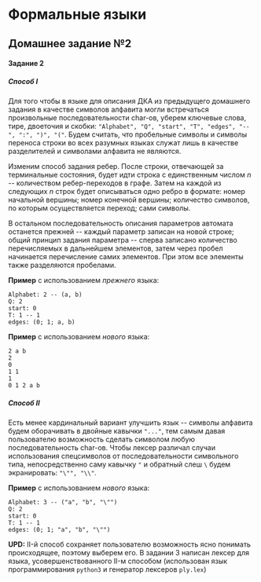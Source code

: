 # Формальные языки
## Домашнее задание №2

#### Задание 2

##### Способ I

Для того чтобы в языке для описания ДКА из предыдущего домашнего задания в качестве символов алфавита могли встречаться произвольные последовательности char-ов, уберем ключевые слова, тире, двоеточия и скобки: ```"Alphabet", "Q", "start", "T", "edges", "--", ":", ")", "("```. Будем считать, что пробельные символы и символы переноса строки во всех разумных языках служат лишь в качестве разделителей и символами алфавита не являются.

Изменим способ задания ребер. После строки, отвечающей за терминальные состояния, будет идти строка с единственным числом *n* -- количеством ребер-переходов в графе. Затем на каждой из следующих *n* строк будет описываться одно ребро в формате: номер начальной вершины; номер конечной вершины; количество символов, по которым осуществляется переход; сами символы.

В остальном последовательность описания параметров автомата останется прежней -- каждый параметр записан на новой строке; общий принцип задания параметра -- сперва записано количество перечисляемых в дальнейшем элементов, затем через пробел начинается перечисление самих элементов. При этом все элементы также разделяются пробелами.

**Пример** с использованием *прежнего* языка:
```
Alphabet: 2 -- (a, b)
Q: 2
start: 0
T: 1 -- 1
edges: (0; 1; a, b)
```

**Пример** с использованием *нового* языка:
```
2 a b
2
0
1 1
1
0 1 2 a b
```

##### Способ II

Есть менее кардинальный вариант улучшить язык -- символы алфавита будем оборачивать в двойные кавычки ```"..."```, тем самым давая пользователю возможность сделать символом любую последовательность char-ов. Чтобы лексер различал случаи использования спецсимволов от последовательности символьного типа, непосредственно саму кавычку ```"``` и обратный слеш ```\``` будем экранировать: ```"\"", "\\"```.  

**Пример** с использованием *нового* языка:
```
Alphabet: 3 -- ("a", "b", "\"")
Q: 2
start: 0
T: 1 -- 1
edges: (0; 1; "a", "b", "\"")
```

**UPD:** II-й способ сохраняет пользователю возможность ясно понимать происходящее, поэтому выберем его. В задании 3 написан лексер для языка, усовершенствованного II-м способом (использован язык программирования `python3` и генератор лексеров `ply.lex`)
